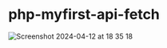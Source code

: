 # php-myfirst-api-fetch

![Screenshot 2024-04-12 at 18 35 18](https://github.com/raulcanodev/php-myfirst-api-fetch/assets/118123543/f81af8a4-868e-489b-a6b1-8b293f8c5170)
